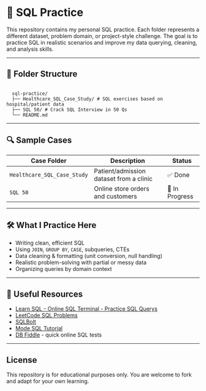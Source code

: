 # 🧠 SQL Practice

This repository contains my personal SQL practice. Each folder represents a different dataset, problem domain, or project-style challenge. The goal is to practice SQL in realistic scenarios and improve my data querying, cleaning, and analysis skills.

---

## 📁 Folder Structure

<pre lang="markdown"><code> 
  sql-practice/ 
  ├── Healthcare_SQL_Case_Study/ # SQL exercises based on hospital/patient data 
  ├── SQL 50/ # Crack SQL Interview in 50 Qs
  └── README.md  </code></pre>
---

## 🔍 Sample Cases

| Case Folder         | Description                            | Status        |
|---------------------|----------------------------------------|---------------|
| `Healthcare_SQL_Case_Study`     | Patient/admission dataset from a clinic | ✅ Done   |
| `SQL 50`    | Online store orders and customers       | 🔄 In Progress |

---

## 🛠 What I Practice Here

- Writing clean, efficient SQL
- Using `JOIN`, `GROUP BY`, `CASE`, subqueries, CTEs
- Data cleaning & formatting (unit conversion, null handling)
- Realistic problem-solving with partial or messy data
- Organizing queries by domain context

---

## 🧩 Useful Resources

- [Learn SQL - Online SQL Terminal - Practice SQL Querys](https://www.sql-practice.com)
- [LeetCode SQL Problems](https://leetcode.com/problemset/database/)  
- [SQLBolt](https://sqlbolt.com)  
- [Mode SQL Tutorial](https://mode.com/sql-tutorial/)  
- [DB Fiddle](https://www.db-fiddle.com/) - quick online SQL tests  


---

## License

This repository is for educational purposes only. You are welcome to fork and adapt for your own learning.
